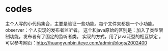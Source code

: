 codes
=====

主个人写的小代码集合，主要是验证一些功能。每个文件夹都是一个小功能。
observer：个人实现的发布者监听者。
     这个和java原始的区别是：加入了类型限制功能，发布者有了固定的监听者类。
     实现的方式，用了java泛型的相互绑定 。
     可以参考网页：http://huangyunbin.iteye.com/admin/blogs/2002400